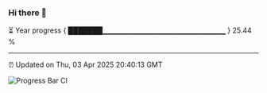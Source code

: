 ### Hi there 👋

⏳ Year progress { ███████▁▁▁▁▁▁▁▁▁▁▁▁▁▁▁▁▁▁▁▁▁▁▁ } 25.44 %

---

⏰ Updated on Thu, 03 Apr 2025 20:40:13 GMT

![Progress Bar CI](https://github.com/IshwaranRudhara/GIT-ACTION/workflows/Progress%20Bar%20CI/badge.svg)
